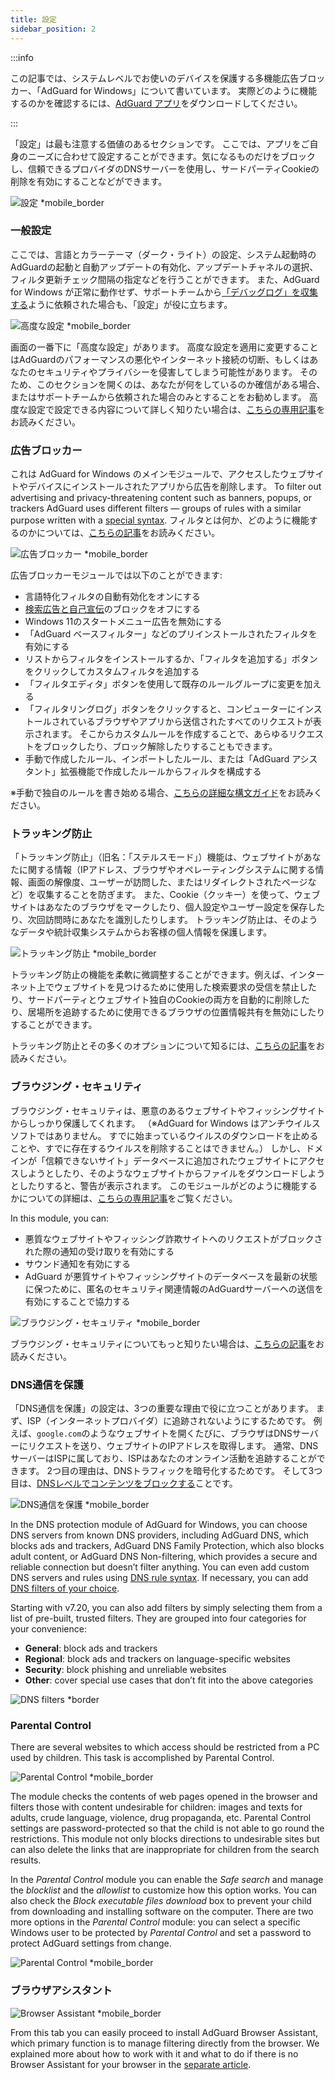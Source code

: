 ```yaml
---
title: 設定
sidebar_position: 2
---
```


:::info

この記事では、システムレベルでお使いのデバイスを保護する多機能広告ブロッカー、「AdGuard for Windows」について書いています。 実際どのように機能するのかを確認するには、[AdGuard アプリ](https://agrd.io/download-kb-adblock)をダウンロードしてください。

:::

「設定」は最も注意する価値のあるセクションです。 ここでは、アプリをご自身のニーズに合わせて設定することができます。気になるものだけをブロックし、信頼できるプロバイダのDNSサーバーを使用し、サードパーティCookieの削除を有効にすることなどができます。

![設定 \*mobile_border](https://cdn.adtidy.org/content/kb/ad_blocker/windows/overview/settings.png)

### 一般設定

ここでは、言語とカラーテーマ（ダーク・ライト）の設定、システム起動時のAdGuardの起動と自動アップデートの有効化、アップデートチャネルの選択、フィルタ更新チェック間隔の指定などを行うことができます。 また、AdGuard for Windows が正常に動作せず、サポートチームから[「デバッグログ」を収集する](/adguard-for-windows/solving-problems/adguard-logs.md)ように依頼された場合も、「設定」が役に立ちます。

![高度な設定 \*mobile_border](https://cdn.adtidy.org/content/kb/ad_blocker/windows/overview/advanced-settings.png)

画面の一番下に「高度な設定」があります。 高度な設定を適用に変更することはAdGuardのパフォーマンスの悪化やインターネット接続の切断、もしくはあなたのセキュリティやプライバシーを侵害してしまう可能性があります。 そのため、このセクションを開くのは、あなたが何をしているのか確信がある場合、またはサポートチームから依頼された場合のみとすることをお勧めします。 高度な設定で設定できる内容について詳しく知りたい場合は、[こちらの専用記事](/adguard-for-windows/solving-problems/low-level-settings.md)をお読みください。

### 広告ブロッカー

これは AdGuard for Windows のメインモジュールで、アクセスしたウェブサイトやデバイスにインストールされたアプリから広告を削除します。 To filter out advertising and privacy-threatening content such as banners, popups, or trackers AdGuard uses different filters — groups of rules with a similar purpose written with a [special syntax](/general/ad-filtering/create-own-filters). フィルタとは何か、どのように機能するのかについては、[こちらの記事](/general/ad-filtering/how-ad-blocking-works)をお読みください。

![広告ブロッカー \*mobile_border](https://cdn.adtidy.org/content/kb/ad_blocker/windows/overview/settings_ad_blocker.png)

広告ブロッカーモジュールでは以下のことができます:

- 言語特化フィルタの自動有効化をオンにする
- [検索広告と自己宣伝](/general/ad-filtering/search-ads)のブロックをオフにする
- Windows 11のスタートメニュー広告を無効にする
- 「AdGuard ベースフィルター」などのプリインストールされたフィルタを有効にする
- リストからフィルタをインストールするか、「フィルタを追加する」ボタンをクリックしてカスタムフィルタを追加する
- 「フィルタエディタ」ボタンを使用して既存のルールグループに変更を加える
- 「フィルタリングログ」ボタンをクリックすると、コンピューターにインストールされているブラウザやアプリから送信されたすべてのリクエストが表示されます。 そこからカスタムルールを作成することで、あらゆるリクエストをブロックしたり、ブロック解除したりすることもできます。
- 手動で作成したルール、インポートしたルール、または「AdGuard アシスタント」拡張機能で作成したルールからフィルタを構成する

※手動で独自のルールを書き始める場合、[こちらの詳細な構文ガイド](/general/ad-filtering/create-own-filters)をお読みください。

### トラッキング防止

「トラッキング防止」（旧名：「ステルスモード」）機能は、ウェブサイトがあなたに関する情報（IPアドレス、ブラウザやオペレーティングシステムに関する情報、画面の解像度、ユーザーが訪問した、またはリダイレクトされたページなど）を収集することを防ぎます。 また、Cookie（クッキー）を使って、ウェブサイトはあなたのブラウザをマークしたり、個人設定やユーザー設定を保存したり、次回訪問時にあなたを識別したりします。 トラッキング防止は、そのようなデータや統計収集システムからお客様の個人情報を保護します。

![トラッキング防止 \*mobile_border](https://cdn.adtidy.org/content/kb/ad_blocker/windows/overview/stealth-mode.png)

トラッキング防止の機能を柔軟に微調整することができます。例えば、インターネット上でウェブサイトを見つけるために使用した検索要求の受信を禁止したり、サードパーティとウェブサイト独自のCookieの両方を自動的に削除したり、居場所を追跡するために使用できるブラウザの位置情報共有を無効にしたりすることができます。

トラッキング防止とその多くのオプションについて知るには、[こちらの記事](/general/stealth-mode)をお読みください。

### ブラウジング・セキュリティ

ブラウジング・セキュリティは、悪意のあるウェブサイトやフィッシングサイトからしっかり保護してくれます。 （※AdGuard for Windows はアンチウイルスソフトではありません。 すでに始まっているウイルスのダウンロードを止めることや、すでに存在するウイルスを削除することはできません。） しかし、ドメインが「信頼できないサイト」データベースに追加されたウェブサイトにアクセスしようとしたり、そのようなウェブサイトからファイルをダウンロードしようとしたりすると、警告が表示されます。 このモジュールがどのように機能するかについての詳細は、[こちらの専用記事](/general/browsing-security)をご覧ください。

In this module, you can:

- 悪質なウェブサイトやフィッシング詐欺サイトへのリクエストがブロックされた際の通知の受け取りを有効にする
- サウンド通知を有効にする
- AdGuard が悪質サイトやフィッシングサイトのデータベースを最新の状態に保つために、匿名のセキュリティ関連情報のAdGuardサーバーへの送信を有効にすることで協力する

![ブラウジング・セキュリティ \*mobile_border](https://cdn.adtidy.org/content/kb/ad_blocker/windows/overview/browsing-security.png)

ブラウジング・セキュリティについてもっと知りたい場合は、[こちらの記事](/general/browsing-security)をお読みください。

### DNS通信を保護

「DNS通信を保護」の設定は、3つの重要な理由で役に立つことがあります。 まず、ISP（インターネットプロバイダ）に追跡されないようにするためです。 例えば、`google.com`のようなウェブサイトを開くたびに、ブラウザはDNSサーバーにリクエストを送り、ウェブサイトのIPアドレスを取得します。 通常、DNSサーバーはISPに属しており、ISPはあなたのオンライン活動を追跡することができます。 2つ目の理由は、DNSトラフィックを暗号化するためです。 そして3つ目は、[DNSレベルでコンテンツをブロックする](https://adguard-dns.io/kb/general/dns-filtering/)ことです。

![DNS通信を保護 \*mobile_border](https://cdn.adtidy.org/content/kb/ad_blocker/windows/overview/dns-settings.png)

In the DNS protection module of AdGuard for Windows, you can choose DNS servers from known DNS providers, including AdGuard DNS, which blocks ads and trackers, AdGuard DNS Family Protection, which also blocks adult content, or AdGuard DNS Non-filtering, which provides a secure and reliable connection but doesn’t filter anything. You can even add custom DNS servers and rules using [DNS rule syntax](https://adguard-dns.io/kb/general/dns-filtering-syntax/). If necessary, you can add [DNS filters of your choice](https://filterlists.com).

Starting with v7.20, you can also add filters by simply selecting them from a list of pre-built, trusted filters. They are grouped into four categories for your convenience:

- **General**: block ads and trackers
- **Regional**: block ads and trackers on language-specific websites
- **Security**: block phishing and unreliable websites
- **Other**: cover special use cases that don’t fit into the above categories

![DNS filters \*border](https://cdn.adtidy.org/content/release_notes/ad_blocker/windows/v7.20/dns_filters/en.png)

### Parental Control

There are several websites to which access should be restricted from a PC used by children. This task is accomplished by Parental Control.

![Parental Control \*mobile_border](https://cdn.adtidy.org/content/kb/ad_blocker/windows/overview/parental-control.png)

The module checks the contents of web pages opened in the browser and filters those with content undesirable for children: images and texts for adults, crude language, violence, drug propaganda, etc. Parental Control settings are password-protected so that the child is not able to go round the restrictions. This module not only blocks directions to undesirable sites but can also delete the links that are inappropriate for children from the search results.

In the _Parental Control_ module you can enable the _Safe search_ and manage the _blocklist_ and the _allowlist_ to customize how this option works. You can also check the _Block executable files download_ box to prevent your child from downloading and installing software on the computer. There are two more options in the _Parental Control_ module: you can select a specific Windows user to be protected by _Parental Control_ and set a password to protect AdGuard settings from change.

![Parental Control \*mobile_border](https://cdn.adtidy.org/content/kb/ad_blocker/windows/overview/parental-control.png)

### ブラウザアシスタント

![Browser Assistant \*mobile_border](https://cdn.adtidy.org/content/kb/ad_blocker/windows/browser-assistant/browser-assistant.png)

From this tab you can easily proceed to install AdGuard Browser Assistant, which primary function is to manage filtering directly from the browser. We explained more about how to work with it and what to do if there is no Browser Assistant for your browser in the [separate article](/adguard-for-windows/browser-assistant.md).
